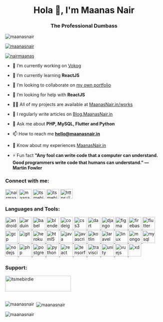 <h1 align="center">Hola 👋, I'm Maanas Nair</h1>
<h3 align="center">The Professional Dumbass</h3>

<p align="left"> <img src="https://komarev.com/ghpvc/?username=maanasnair&label=Profile%20views&color=0e75b6&style=flat" alt="maanasnair" /> </p>

<p align="left"> <a href="https://maanasnair.in/trophies"><img src="https://github-profile-trophy.vercel.app/?username=maanasnair" alt="maanasnair" /></a> </p>

<p align="left"> <a href="https://twitter.com/nairmaanas" target="blank"><img src="https://img.shields.io/twitter/follow/nairmaanas?logo=twitter&style=for-the-badge" alt="nairmaanas" /></a> </p>

- 🔭 I’m currently working on [Vokog](https://mart.vokog.com/source-github)

- 🌱 I’m currently learning **ReactJS**

- 👯 I’m looking to collaborate on [my own portfolio](https://github.com/MaanasNair/MaanasNair.github.io)

- 🤝 I’m looking for help with **ReactJS**

- 👨‍💻 All of my projects are available at [MaanasNair.in/works](https://maanasnair.in/works)

- 📝 I regularly write articles on [Blog.MaanasNair.in](https://blog.maanasnair.in)

- 💬 Ask me about **PHP, MySQL, Flutter and Python**

- 📫 How to reach me **hello@maanasnair.in**

- 📄 Know about my experiences [MaanasNair.in](https://maanasnair.in)

- ⚡ Fun fact **"Any fool can write code that a computer can understand. Good programmers write code that humans can understand.” — Martin Fowler**

<h3 align="left">Connect with me:</h3>
<p align="left">
<a href="https://twitter.com/nairmaanas" target="blank"><img align="center" src="https://cdn.jsdelivr.net/npm/simple-icons@3.0.1/icons/twitter.svg" alt="nairmaanas" height="30" width="40" /></a>
<a href="https://fb.com/maanas.nair.50" target="blank"><img align="center" src="https://cdn.jsdelivr.net/npm/simple-icons@3.0.1/icons/facebook.svg" alt="maanas.nair.50" height="30" width="40" /></a>
<a href="https://instagram.com/itsmebirdie" target="blank"><img align="center" src="https://cdn.jsdelivr.net/npm/simple-icons@3.0.1/icons/instagram.svg" alt="itsmebirdie" height="30" width="40" /></a>
<a href="https://discord.com/users/706839448620498965" target="blank"><img align="center" src="https://cdn.jsdelivr.net/npm/simple-icons@3.0.1/icons/discord.svg" alt="itsmebirdie#4557" height="30" width="40" /></a>
<a href="/https://maanasnair.in/feed/" target="blank"><img align="center" src="https://cdn.jsdelivr.net/npm/simple-icons@3.0.1/icons/rss.svg" alt="https://maanasnair.in/feed/" height="30" width="40" /></a>
</p>

<h3 align="left">Languages and Tools:</h3>
<p align="left"> <a href="https://developer.android.com" target="_blank"> <img src="https://devicons.github.io/devicon/devicon.git/icons/android/android-original-wordmark.svg" alt="android" width="40" height="40"/> </a> <a href="https://www.arduino.cc/" target="_blank"> <img src="https://cdn.worldvectorlogo.com/logos/arduino-1.svg" alt="arduino" width="40" height="40"/> </a> <a href="https://babeljs.io/" target="_blank"> <img src="https://www.vectorlogo.zone/logos/babeljs/babeljs-icon.svg" alt="babel" width="40" height="40"/> </a> <a href="https://www.blender.org/" target="_blank"> <img src="https://download.blender.org/branding/community/blender_community_badge_white.svg" alt="blender" width="40" height="40"/> </a> <a href="https://codeigniter.com" target="_blank"> <img src="https://cdn.worldvectorlogo.com/logos/codeigniter.svg" alt="codeigniter" width="40" height="40"/> </a> <a href="https://www.w3schools.com/css/" target="_blank"> <img src="https://devicons.github.io/devicon/devicon.git/icons/css3/css3-original-wordmark.svg" alt="css3" width="40" height="40"/> </a> <a href="https://dart.dev" target="_blank"> <img src="https://www.vectorlogo.zone/logos/dartlang/dartlang-icon.svg" alt="dart" width="40" height="40"/> </a> <a href="https://www.djangoproject.com/" target="_blank"> <img src="https://devicons.github.io/devicon/devicon.git/icons/django/django-original.svg" alt="django" width="40" height="40"/> </a> <a href="https://www.figma.com/" target="_blank"> <img src="https://www.vectorlogo.zone/logos/figma/figma-icon.svg" alt="figma" width="40" height="40"/> </a> <a href="https://firebase.google.com/" target="_blank"> <img src="https://www.vectorlogo.zone/logos/firebase/firebase-icon.svg" alt="firebase" width="40" height="40"/> </a> <a href="https://flutter.dev" target="_blank"> <img src="https://www.vectorlogo.zone/logos/flutterio/flutterio-icon.svg" alt="flutter" width="40" height="40"/> </a> <a href="https://cloud.google.com" target="_blank"> <img src="https://www.vectorlogo.zone/logos/google_cloud/google_cloud-icon.svg" alt="gcp" width="40" height="40"/> </a> <a href="https://git-scm.com/" target="_blank"> <img src="https://www.vectorlogo.zone/logos/git-scm/git-scm-icon.svg" alt="git" width="40" height="40"/> </a> <a href="https://heroku.com" target="_blank"> <img src="https://www.vectorlogo.zone/logos/heroku/heroku-icon.svg" alt="heroku" width="40" height="40"/> </a> <a href="https://www.w3.org/html/" target="_blank"> <img src="https://devicons.github.io/devicon/devicon.git/icons/html5/html5-original-wordmark.svg" alt="html5" width="40" height="40"/> </a> <a href="https://www.java.com" target="_blank"> <img src="https://devicons.github.io/devicon/devicon.git/icons/java/java-original-wordmark.svg" alt="java" width="40" height="40"/> </a> <a href="https://developer.mozilla.org/en-US/docs/Web/JavaScript" target="_blank"> <img src="https://devicons.github.io/devicon/devicon.git/icons/javascript/javascript-original.svg" alt="javascript" width="40" height="40"/> </a> <a href="https://kotlinlang.org" target="_blank"> <img src="https://www.vectorlogo.zone/logos/kotlinlang/kotlinlang-icon.svg" alt="kotlin" width="40" height="40"/> </a> <a href="https://laravel.com/" target="_blank"> <img src="https://devicons.github.io/devicon/devicon.git/icons/laravel/laravel-plain-wordmark.svg" alt="laravel" width="40" height="40"/> </a> <a href="https://www.linux.org/" target="_blank"> <img src="https://devicons.github.io/devicon/devicon.git/icons/linux/linux-original.svg" alt="linux" width="40" height="40"/> </a> <a href="https://www.mongodb.com/" target="_blank"> <img src="https://devicons.github.io/devicon/devicon.git/icons/mongodb/mongodb-original-wordmark.svg" alt="mongodb" width="40" height="40"/> </a> <a href="https://www.mysql.com/" target="_blank"> <img src="https://devicons.github.io/devicon/devicon.git/icons/mysql/mysql-original-wordmark.svg" alt="mysql" width="40" height="40"/> </a> <a href="https://nodejs.org" target="_blank"> <img src="https://devicons.github.io/devicon/devicon.git/icons/nodejs/nodejs-original-wordmark.svg" alt="nodejs" width="40" height="40"/> </a> <a href="https://www.php.net" target="_blank"> <img src="https://devicons.github.io/devicon/devicon.git/icons/php/php-original.svg" alt="php" width="40" height="40"/> </a> <a href="https://www.postgresql.org" target="_blank"> <img src="https://devicons.github.io/devicon/devicon.git/icons/postgresql/postgresql-original-wordmark.svg" alt="postgresql" width="40" height="40"/> </a> <a href="https://www.python.org" target="_blank"> <img src="https://devicons.github.io/devicon/devicon.git/icons/python/python-original.svg" alt="python" width="40" height="40"/> </a> <a href="https://reactjs.org/" target="_blank"> <img src="https://devicons.github.io/devicon/devicon.git/icons/react/react-original-wordmark.svg" alt="react" width="40" height="40"/> </a> <a href="https://www.tensorflow.org" target="_blank"> <img src="https://www.vectorlogo.zone/logos/tensorflow/tensorflow-icon.svg" alt="tensorflow" width="40" height="40"/> </a> <a href="https://travis-ci.org" target="_blank"> <img src="https://www.vectorlogo.zone/logos/travis-ci/travis-ci-icon.svg" alt="travisci" width="40" height="40"/> </a> <a href="https://unity.com/" target="_blank"> <img src="https://www.vectorlogo.zone/logos/unity3d/unity3d-icon.svg" alt="unity" width="40" height="40"/> </a> <a href="https://vuejs.org/" target="_blank"> <img src="https://devicons.github.io/devicon/devicon.git/icons/vuejs/vuejs-original-wordmark.svg" alt="vuejs" width="40" height="40"/> </a> <a href="https://www.adobe.com/products/xd.html" target="_blank"> <img src="https://cdn.worldvectorlogo.com/logos/adobe-xd.svg" alt="xd" width="40" height="40"/> </a> </p>


<h3 align="left">Support:</h3>
<p><a href="https://www.buymeacoffee.com/itsmebirdie"> <img align="left" src="https://cdn.buymeacoffee.com/buttons/v2/default-yellow.png" height="50" width="210" alt="itsmebirdie" /></a></p><br><br><br><br>


<p><img align="left" src="https://github-readme-stats.vercel.app/api/top-langs?username=maanasnair&show_icons=true&locale=en&layout=compact" alt="maanasnair" /></p>

<p>&nbsp;<img align="center" src="https://github-readme-stats.vercel.app/api?username=maanasnair&show_icons=true&locale=en" alt="maanasnair" /></p>

<p><img align="center" src="https://github-readme-streak-stats.herokuapp.com/?user=maanasnair&" alt="maanasnair" /></p>

